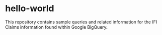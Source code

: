 # hello-world
This repository contains sample queries and related information for the IFI Claims information found within Google BigQuery.
